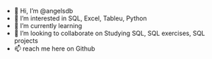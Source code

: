 - 👋 Hi, I’m @angelsdb
- 👀 I’m interested in SQL, Excel, Tableu, Python
- 🌱 I’m currently learning
- 💞️ I’m looking to collaborate on Studying SQL, SQL exercises, SQL projects
- 📫 reach me here on Github 

<!---
angelsdb/angelsdb is a ✨ special ✨ repository because its `README.md` (this file) appears on your GitHub profile.
You can click the Preview link to take a look at your changes.
--->
